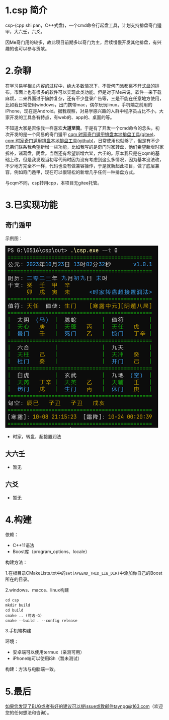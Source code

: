 # 1.csp 简介

csp-(cpp shi pan，C++式盘)，一个cmd命令行起盘工具，计划支持排盘奇门遁甲，大六壬，六爻。

因Me奇门用的较多，故此项目前期多以奇门为主，后续慢慢开发其他排盘，有兴趣的也可以参与贡献。

# 2.杂聊

在学习易学相关内容的过程中，绝大多数情况下，不管何门派都离不开式盘的排布，市面上也有很多的软件可以实现此类功能。但是对于Me来说，软件一来下载麻烦，二来界面过于臃肿复杂，还有不少登录广告等，三是不能在任意地方使用，比如我日常使用windows，出门携带mac，偶尔玩玩linux，手机端之前用的iPhone，现在是Android。据我观察，对易学感兴趣的人群中程序员占比不小，大家开发的工具各有特点，有web的、app的、桌面的等。

不知道大家是否像我一样喜欢**大道至简**。于是有了开发一个cmd命令的念头，初次开发的是一个简易的奇门遁甲 [cqm 时家奇门遁甲排盘本地排盘工具(gitee)](https://gitee.com/taynpg/cqm)、[cqm 时家奇门遁甲排盘本地排盘工具(github)](https://github.com/taynpg/cqm)，日常使用也就够了，但是有不少兄弟们联系我希望新增一些功能，比如我写的是奇门时家转盘，他们希望新增时家拆补，诸葛盘，阴盘。当然还有希望新增六爻，六壬的。原本我只是在cqm的基础上改，但是我发现当初写代码时因为没有考虑到这么多情况，因为基本没法改，不少地方完全不一样，代码也没有做兼容操作，于是就新起此项目，做了底层兼容，例如奇门遁甲，现在可以很轻松的新增几乎任何一种排盘方式。

与cqm不同，csp转用cpp，本项目无gitee托管。

# 3.已实现功能

## 奇门遁甲

示例图：

![示例图片](https://github.com/taynpg/csp/raw/main/images/csp_qm_sjzpcjzr.png)

- 时家，转盘，超接置润法

## 大六壬

- 暂无

## 六爻

- 暂无

# 4.构建

依赖：

- C++11语法
- Boost库（program_options、locale）

构建方法：

1.在根目录CMakeLists.txt中的`set(APEEND_THID_LIB_DIR)`中添加你自己的Boost所在的目录。

2.windows、macos、linux构建

```shell
cd csp
mkdir build
cd build
cmake .. (可选-G)
cmake --build . --config release
```

3.手机端构建

环境：

- 安卓端可以使用termux（亲测可用）
- iPhone端可以使用iSh（暂未测试）

构建：方法与电脑端一致。

# 5.最后

如果您发现了BUG或者有好的建议可以提issue或致邮件taynpg@163.com（欢迎您的任何想法和咨询）。